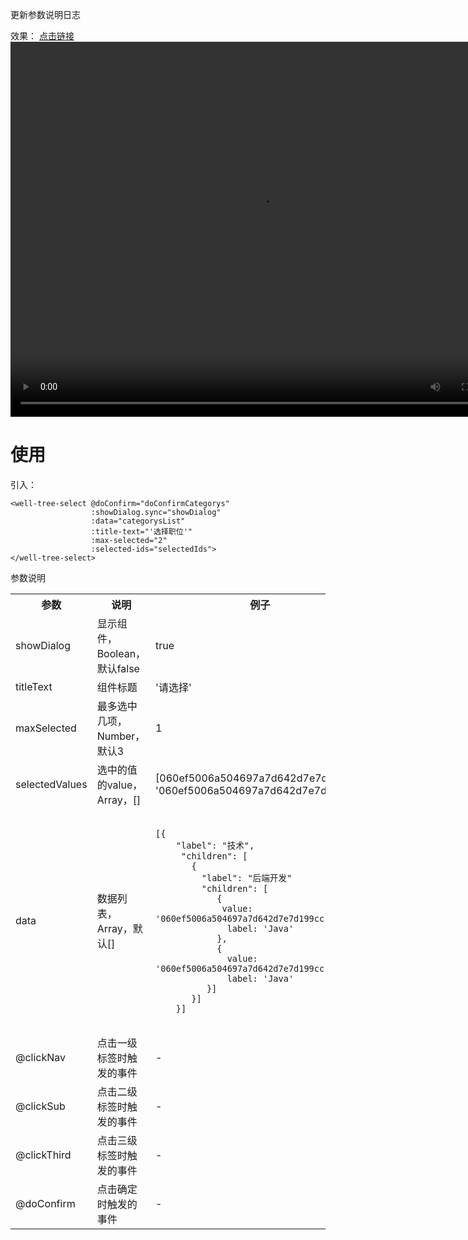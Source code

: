 更新参数说明日志

效果：
[点击链接](https://vkceyugu.cdn.bspapp.com/VKCEYUGU-aliyun-qipsksoswcfp9547ba/206f1be0-5325-11eb-a16f-5b3e54966275.mp4)
<video src="https://vkceyugu.cdn.bspapp.com/VKCEYUGU-aliyun-qipsksoswcfp9547ba/206f1be0-5325-11eb-a16f-5b3e54966275.mp4" width="800px" height="600px" controls="controls"></video>

# 使用

引入：
```
<well-tree-select @doConfirm="doConfirmCategorys"
                  :showDialog.sync="showDialog"
                  :data="categorysList"
                  :title-text="'选择职位'"
                  :max-selected="2"
                  :selected-ids="selectedIds">
</well-tree-select>
```
参数说明
<table>
  <tr>
    <th>参数</th>
    <th>说明</th>
    <th>例子</th>
  </tr>
  <tr>
    <td>showDialog</td>
    <td>显示组件，Boolean，默认false</td>
    <td>true</td>
  </tr>
  <tr>
      <td>titleText</td>
      <td>组件标题</td>
      <td>'请选择'</td>
    </tr>
  <tr>
    <td>maxSelected</td>
    <td>最多选中几项，Number，默认3 </td>
    <td>1</td>
  </tr>
  <tr>
    <td>selectedValues</td>
    <td>选中的值的value，Array，[] </td>
    <td>[060ef5006a504697a7d642d7e7d199cc', '060ef5006a504697a7d642d7e7d199cc']</td>
  </tr>
  <tr>
    <td>data</td>
    <td>数据列表，Array，默认[] </td>
    <td>
<pre>
<code>
[{
    "label": "技术",
     "children": [
       {
         "label": "后端开发"
         "children": [
            {
             value: '060ef5006a504697a7d642d7e7d199cc',
              label: 'Java'
            },
            {
              value: '060ef5006a504697a7d642d7e7d199cc',
              label: 'Java'
          }]
       }]
    }]
</code>
</pre>
    </td>
  </tr>
  <tr>
    <td>@clickNav</td>
    <td>点击一级标签时触发的事件</td>
    <td>-</td>
  </tr>
  <tr>
    <td>@clickSub</td>
    <td>点击二级标签时触发的事件</td>
    <td>-</td>
  </tr>
  <tr>
    <td>@clickThird</td>
    <td>点击三级标签时触发的事件</td>
    <td>-</td>
  </tr>  
  <tr>
    <td>@doConfirm</td>
    <td>点击确定时触发的事件</td>
    <td>-</td>
  </tr>
</table>


